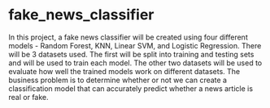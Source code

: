 # fake_news_classifier

In this project, a fake news classifier will be created using four different models - Random Forest, KNN, Linear SVM, and Logistic Regression. There will be 3 datasets used. The first will be split into training and testing sets and will be used to train each model. The other two datasets will be used to evaluate how well the trained models work on different datasets. The business problem is to determine whether or not we can create a classification model that can accurately predict whether a news article is real or fake.
